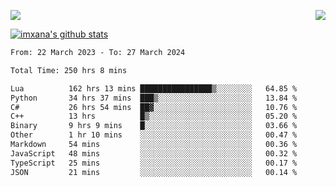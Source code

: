 <p>
  <a href="https://count.getloli.com/"><img src="https://count.getloli.com/get/@xana.readme?theme=moebooru-h"></a>
  <img src="https://weather-icon.journeyad.repl.co/@hangzhou?v=1" align="right">
</p>


<a href="https://github.com/imxana"><img align="center" src="https://github-readme-stats.vercel.app/api?username=imxana&show_icons=true&include_all_commits=true&hide_border=tru&custom_title=imxana%27s%20Github%20Stats" alt="imxana's github stats" /></a> 

<!--START_SECTION:waka-->

```txt
From: 22 March 2023 - To: 27 March 2024

Total Time: 250 hrs 8 mins

Lua          162 hrs 13 mins ████████████████▒░░░░░░░░   64.85 %
Python       34 hrs 37 mins  ███▒░░░░░░░░░░░░░░░░░░░░░   13.84 %
C#           26 hrs 54 mins  ██▓░░░░░░░░░░░░░░░░░░░░░░   10.76 %
C++          13 hrs          █▒░░░░░░░░░░░░░░░░░░░░░░░   05.20 %
Binary       9 hrs 9 mins    █░░░░░░░░░░░░░░░░░░░░░░░░   03.66 %
Other        1 hr 10 mins    ░░░░░░░░░░░░░░░░░░░░░░░░░   00.47 %
Markdown     54 mins         ░░░░░░░░░░░░░░░░░░░░░░░░░   00.36 %
JavaScript   48 mins         ░░░░░░░░░░░░░░░░░░░░░░░░░   00.32 %
TypeScript   25 mins         ░░░░░░░░░░░░░░░░░░░░░░░░░   00.17 %
JSON         21 mins         ░░░░░░░░░░░░░░░░░░░░░░░░░   00.14 %
```

<!--END_SECTION:waka-->
